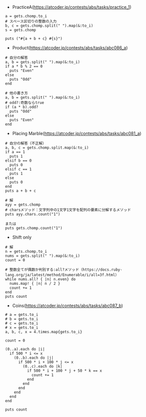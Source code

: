- PracticeA(https://atcoder.jp/contests/abs/tasks/practice_1)

```
a = gets.chomp.to_i
# スペース区切りの整数の入力
b, c = gets.chomp.split(" ").map(&:to_i)
s = gets.chomp

puts ("#{a + b + c} #{s}")
```

- Product(https://atcoder.jp/contests/abs/tasks/abc086_a)

```
# 自分の解答
a, b = gets.split(" ").map(&:to_i)
if a * b % 2 == 0
  puts "Even"
else
  puts "Odd"
end

# 他の書き方
a, b = gets.split(" ").map(&:to_i)
# odd?:奇数ならtrue
if (a * b).odd?
  puts "Odd"
else
  puts "Even"
end
```

- Placing Marble(https://atcoder.jp/contests/abs/tasks/abc081_a)

```
# 自分の解答（不正解）
a, b, c = gets.chomp.split.map(&:to_i)
if a == 1
  puts 1
elsif b == 0
  puts 0
elsif c == 1
  puts 1
else
  puts 0
end
puts a + b + c

# 解
ayy = gets.chomp
# charsメソッド：文字列中の1文字1文字を配列の要素に分解するメソッド
puts ayy.chars.count("1")

または
puts gets.chomp.count("1")
```

- Shift only
```
# 解
n = gets.chomp.to_i
nums = gets.split(" ").map(&:to_i)
count = 0

# 整数全てが偶数か判別する:all?メソッド（https://docs.ruby-lang.org/ja/latest/method/Enumerable/i/all=3f.html）
while nums.all? { |n| n.even} do
  nums.map! { |n| n / 2 }
  count += 1
end
puts count
```

- Coins(https://atcoder.jp/contests/abs/tasks/abc087_b)
```
# a = gets.to_i
# b = gets.to_i
# c = gets.to_i
# x = gets.to_i
a, b, c, x = 4.times.map{gets.to_i}

count = 0

(0..a).each do |i|
  if 500 * i <= x
    (0..b).each do |j|
      if 500 * i + 100 * j <= x
        (0..c).each do |k|
          if 500 * i + 100 * j + 50 * k == x
            count += 1
          end
        end
      end
    end
  end
end

puts count
```
